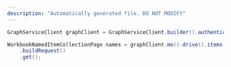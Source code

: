 ```yaml
---
description: "Automatically generated file. DO NOT MODIFY"
---
```

<!-- markdownlint-disable MD041 -->

```java
GraphServiceClient graphClient = GraphServiceClient.builder().authenticationProvider( authProvider ).buildClient();

WorkbookNamedItemCollectionPage names = graphClient.me().drive().items("{id}").workbook().worksheets("{id|name}").names()
    .buildRequest()
    .get();
```

